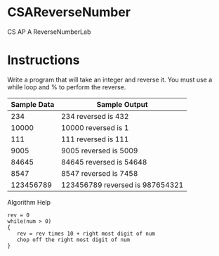 # CSAReverseNumber
CS AP A ReverseNumberLab

# Instructions  
Write a program that will take an integer and reverse it.  You must use a while loop and % to perform the reverse.

|Sample Data|Sample Output|
|---|---|
|234|234 reversed is 432|
|10000|10000 reversed is 1|
|111|111 reversed is 111|
|9005|9005 reversed is 5009|
|84645|84645 reversed is 54648|
|8547|8547 reversed is 7458|
|123456789|123456789 reversed is 987654321|

Algorithm Help
~~~
rev = 0
while(num > 0)
{
   rev = rev times 10 + right most digit of num 
   chop off the right most digit of num
}
~~~
